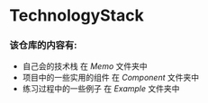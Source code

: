 # TechnologyStack

### 该仓库的内容有:
- 自己会的技术栈 在 *Memo* 文件夹中
- 项目中的一些实用的组件 在 *Component* 文件夹中
- 练习过程中的一些例子 在 *Example* 文件夹中
